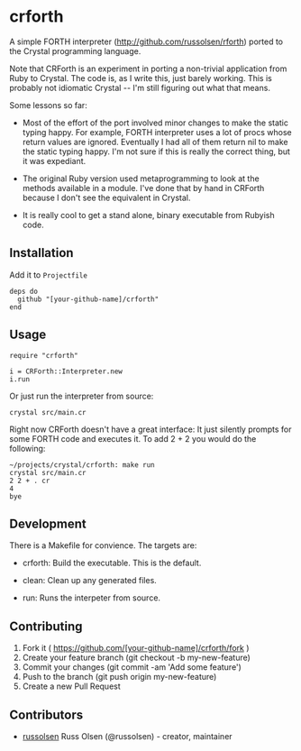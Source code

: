 # crforth

A simple FORTH interpreter (http://github.com/russolsen/rforth) ported
to the Crystal programming language.

Note that CRForth is an experiment in porting a non-trivial application
from Ruby to Crystal. The code is, as I write this, just barely working.
This is probably not idiomatic Crystal -- I'm still figuring out what that
means.

Some lessons so far:

* Most of the effort of the port involved minor changes to make the static typing
happy. For example, FORTH interpreter uses a lot of procs whose return values are ignored.
Eventually I had all of them return nil to make the static typing happy. I'm not sure
if this is really the correct thing, but it was expediant.

* The original Ruby version used metaprogramming to look at the methods available
in a module. I've done that by hand in CRForth because I don't see the equivalent
in Crystal.

* It is really cool to get a stand alone, binary executable from Rubyish code.

## Installation

Add it to `Projectfile`

```crystal
deps do
  github "[your-github-name]/crforth"
end
```

## Usage

```crystal
require "crforth"

i = CRForth::Interpreter.new
i.run
```

Or just run the interpreter from source:

```crystal
crystal src/main.cr
```

Right now CRForth doesn't have a great interface: It just silently prompts for
some FORTH code and executes it. To add 2 + 2 you would do the following:

```
~/projects/crystal/crforth: make run
crystal src/main.cr
2 2 + . cr
4
bye
````

## Development

There is a Makefile for convience. The targets are:

* crforth: Build the executable. This is the default.

* clean: Clean up any generated files.

* run: Runs the interpeter from source.

## Contributing

1. Fork it ( https://github.com/[your-github-name]/crforth/fork )
2. Create your feature branch (git checkout -b my-new-feature)
3. Commit your changes (git commit -am 'Add some feature')
4. Push to the branch (git push origin my-new-feature)
5. Create a new Pull Request

## Contributors

- [russolsen](https://github.com/russolsen) Russ Olsen (@russolsen) - creator, maintainer
